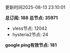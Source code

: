 更新时间2025-08-13 23:10:01

**总订阅: 188**
**总节点: 35971**
- vless节点: 12042
- hysteria2节点: 24

**google ping有效节点: 181**
